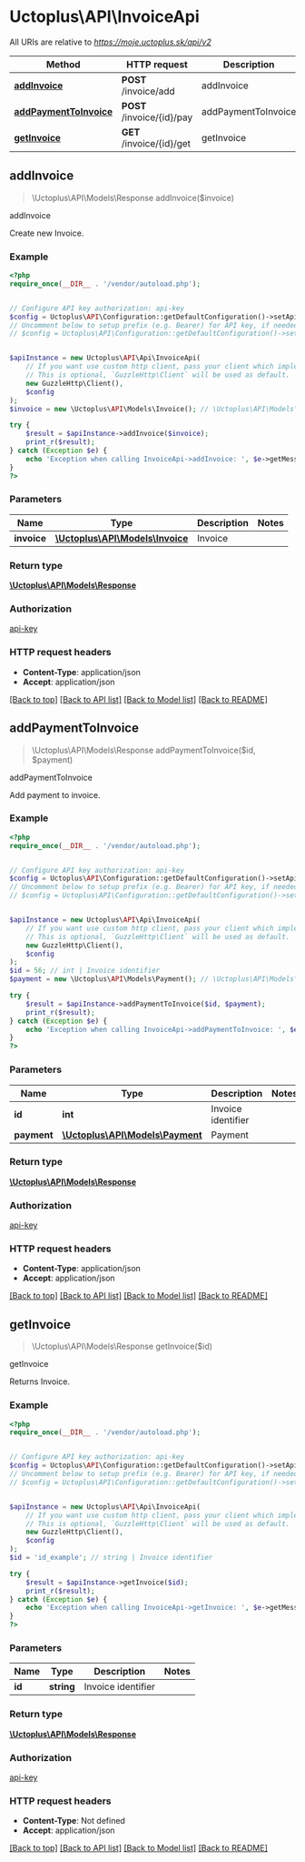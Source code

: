 # Uctoplus\API\InvoiceApi

All URIs are relative to *https://moje.uctoplus.sk/api/v2*

Method | HTTP request | Description
------------- | ------------- | -------------
[**addInvoice**](InvoiceApi.md#addInvoice) | **POST** /invoice/add | addInvoice
[**addPaymentToInvoice**](InvoiceApi.md#addPaymentToInvoice) | **POST** /invoice/{id}/pay | addPaymentToInvoice
[**getInvoice**](InvoiceApi.md#getInvoice) | **GET** /invoice/{id}/get | getInvoice



## addInvoice

> \Uctoplus\API\Models\Response addInvoice($invoice)

addInvoice

Create new Invoice.

### Example

```php
<?php
require_once(__DIR__ . '/vendor/autoload.php');


// Configure API key authorization: api-key
$config = Uctoplus\API\Configuration::getDefaultConfiguration()->setApiKey('api-key', 'YOUR_API_KEY');
// Uncomment below to setup prefix (e.g. Bearer) for API key, if needed
// $config = Uctoplus\API\Configuration::getDefaultConfiguration()->setApiKeyPrefix('api-key', 'Bearer');


$apiInstance = new Uctoplus\API\Api\InvoiceApi(
    // If you want use custom http client, pass your client which implements `GuzzleHttp\ClientInterface`.
    // This is optional, `GuzzleHttp\Client` will be used as default.
    new GuzzleHttp\Client(),
    $config
);
$invoice = new \Uctoplus\API\Models\Invoice(); // \Uctoplus\API\Models\Invoice | Invoice

try {
    $result = $apiInstance->addInvoice($invoice);
    print_r($result);
} catch (Exception $e) {
    echo 'Exception when calling InvoiceApi->addInvoice: ', $e->getMessage(), PHP_EOL;
}
?>
```

### Parameters


Name | Type | Description  | Notes
------------- | ------------- | ------------- | -------------
 **invoice** | [**\Uctoplus\API\Models\Invoice**](../Model/Invoice.md)| Invoice |

### Return type

[**\Uctoplus\API\Models\Response**](../Model/Response.md)

### Authorization

[api-key](../../README.md#api-key)

### HTTP request headers

- **Content-Type**: application/json
- **Accept**: application/json

[[Back to top]](#) [[Back to API list]](../../README.md#documentation-for-api-endpoints)
[[Back to Model list]](../../README.md#documentation-for-models)
[[Back to README]](../../README.md)


## addPaymentToInvoice

> \Uctoplus\API\Models\Response addPaymentToInvoice($id, $payment)

addPaymentToInvoice

Add payment to invoice.

### Example

```php
<?php
require_once(__DIR__ . '/vendor/autoload.php');


// Configure API key authorization: api-key
$config = Uctoplus\API\Configuration::getDefaultConfiguration()->setApiKey('api-key', 'YOUR_API_KEY');
// Uncomment below to setup prefix (e.g. Bearer) for API key, if needed
// $config = Uctoplus\API\Configuration::getDefaultConfiguration()->setApiKeyPrefix('api-key', 'Bearer');


$apiInstance = new Uctoplus\API\Api\InvoiceApi(
    // If you want use custom http client, pass your client which implements `GuzzleHttp\ClientInterface`.
    // This is optional, `GuzzleHttp\Client` will be used as default.
    new GuzzleHttp\Client(),
    $config
);
$id = 56; // int | Invoice identifier
$payment = new \Uctoplus\API\Models\Payment(); // \Uctoplus\API\Models\Payment | Payment

try {
    $result = $apiInstance->addPaymentToInvoice($id, $payment);
    print_r($result);
} catch (Exception $e) {
    echo 'Exception when calling InvoiceApi->addPaymentToInvoice: ', $e->getMessage(), PHP_EOL;
}
?>
```

### Parameters


Name | Type | Description  | Notes
------------- | ------------- | ------------- | -------------
 **id** | **int**| Invoice identifier |
 **payment** | [**\Uctoplus\API\Models\Payment**](../Model/Payment.md)| Payment |

### Return type

[**\Uctoplus\API\Models\Response**](../Model/Response.md)

### Authorization

[api-key](../../README.md#api-key)

### HTTP request headers

- **Content-Type**: application/json
- **Accept**: application/json

[[Back to top]](#) [[Back to API list]](../../README.md#documentation-for-api-endpoints)
[[Back to Model list]](../../README.md#documentation-for-models)
[[Back to README]](../../README.md)


## getInvoice

> \Uctoplus\API\Models\Response getInvoice($id)

getInvoice

Returns Invoice.

### Example

```php
<?php
require_once(__DIR__ . '/vendor/autoload.php');


// Configure API key authorization: api-key
$config = Uctoplus\API\Configuration::getDefaultConfiguration()->setApiKey('api-key', 'YOUR_API_KEY');
// Uncomment below to setup prefix (e.g. Bearer) for API key, if needed
// $config = Uctoplus\API\Configuration::getDefaultConfiguration()->setApiKeyPrefix('api-key', 'Bearer');


$apiInstance = new Uctoplus\API\Api\InvoiceApi(
    // If you want use custom http client, pass your client which implements `GuzzleHttp\ClientInterface`.
    // This is optional, `GuzzleHttp\Client` will be used as default.
    new GuzzleHttp\Client(),
    $config
);
$id = 'id_example'; // string | Invoice identifier

try {
    $result = $apiInstance->getInvoice($id);
    print_r($result);
} catch (Exception $e) {
    echo 'Exception when calling InvoiceApi->getInvoice: ', $e->getMessage(), PHP_EOL;
}
?>
```

### Parameters


Name | Type | Description  | Notes
------------- | ------------- | ------------- | -------------
 **id** | **string**| Invoice identifier |

### Return type

[**\Uctoplus\API\Models\Response**](../Model/Response.md)

### Authorization

[api-key](../../README.md#api-key)

### HTTP request headers

- **Content-Type**: Not defined
- **Accept**: application/json

[[Back to top]](#) [[Back to API list]](../../README.md#documentation-for-api-endpoints)
[[Back to Model list]](../../README.md#documentation-for-models)
[[Back to README]](../../README.md)

